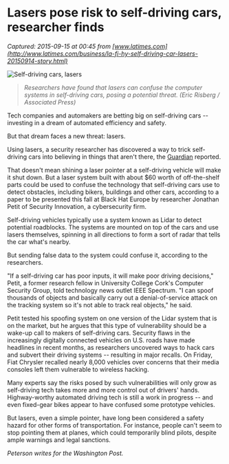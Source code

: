 # Lasers pose risk to self-driving cars, researcher finds

_Captured: 2015-09-15 at 00:45 from [www.latimes.com](http://www.latimes.com/business/la-fi-hy-self-driving-car-lasers-20150914-story.html)_

![Self-driving cars, lasers](http://www.trbimg.com/img-55f6056b/turbine/la-apphoto-driverless-cars-accidents-jpg-20150913/900/900x506)

> _Researchers have found that lasers can confuse the computer systems in self-driving cars, posing a potential threat. (Eric Risberg / Associated Press)_

Tech companies and automakers are betting big on self-driving cars -- investing in a dream of automated efficiency and safety.

But that dream faces a new threat: lasers.

Using lasers, a security researcher has discovered a way to trick self-driving cars into believing in things that aren't there, the [Guardian](http://www.theguardian.com/technology/2015/sep/07/hackers-trick-self-driving-cars-lidar-sensor) reported.

That doesn't mean shining a laser pointer at a self-driving vehicle will make it shut down. But a laser system built with about $60 worth of off-the-shelf parts could be used to confuse the technology that self-driving cars use to detect obstacles, including bikers, buildings and other cars, according to a paper to be presented this fall at Black Hat Europe by researcher Jonathan Petit of Security Innovation, a cybersecurity firm.

Self-driving vehicles typically use a system known as Lidar to detect potential roadblocks. The systems are mounted on top of the cars and use lasers themselves, spinning in all directions to form a sort of radar that tells the car what's nearby.

But sending false data to the system could confuse it, according to the researchers.

"If a self-driving car has poor inputs, it will make poor driving decisions," Petit, a former research fellow in University College Cork's Computer Security Group, told technology news outlet IEEE Spectrum. "I can spoof thousands of objects and basically carry out a denial-of-service attack on the tracking system so it's not able to track real objects," he said.

Petit tested his spoofing system on one version of the Lidar system that is on the market, but he argues that this type of vulnerability should be a wake-up call to makers of self-driving cars. Security flaws in the increasingly digitally connected vehicles on U.S. roads have made headlines in recent months, as researchers uncovered ways to hack cars and subvert their driving systems -- resulting in major recalls. On Friday, Fiat Chrysler recalled nearly 8,000 vehicles over concerns that their media consoles left them vulnerable to wireless hacking.

Many experts say the risks posed by such vulnerabilities will only grow as self-driving tech takes more and more control out of drivers' hands. Highway-worthy automated driving tech is still a work in progress -- and even fixed-gear bikes appear to have confused some prototype vehicles.

But lasers, even a simple pointer, have long been considered a safety hazard for other forms of transportation. For instance, people can't seem to stop pointing them at planes, which could temporarily blind pilots, despite ample warnings and legal sanctions.

_Peterson writes for the Washington Post._
